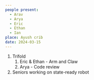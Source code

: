 ```yaml
---
people present:
  - Arav
  - Arya
  - Eric
  - Ethan
  - Ian
place: Ayush crib
date: 2024-03-15
---
```

1. Trifold
	1. Eric & Ethan - Arm and Claw 
	2. Arya - Code review
2. Seniors working on state-ready robot